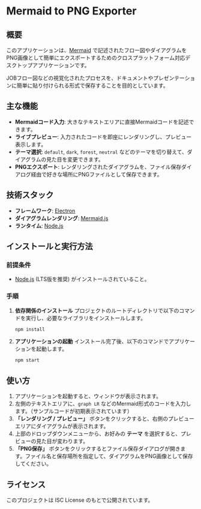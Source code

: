 # Mermaid to PNG Exporter

## 概要

このアプリケーションは、[Mermaid](https://mermaid-js.github.io/mermaid/#/) で記述されたフロー図やダイアグラムをPNG画像として簡単にエクスポートするためのクロスプラットフォーム対応デスクトップアプリケーションです。

JOBフロー図などの視覚化されたプロセスを、ドキュメントやプレゼンテーションに簡単に貼り付けられる形式で保存することを目的としています。

## 主な機能

- **Mermaidコード入力**: 大きなテキストエリアに直接Mermaidコードを記述できます。
- **ライブプレビュー**: 入力されたコードを即座にレンダリングし、プレビュー表示します。
- **テーマ選択**: `default`, `dark`, `forest`, `neutral` などのテーマを切り替えて、ダイアグラムの見た目を変更できます。
- **PNGエクスポート**: レンダリングされたダイアグラムを、ファイル保存ダイアログ経由で好きな場所にPNGファイルとして保存できます。

## 技術スタック

- **フレームワーク**: [Electron](https://www.electronjs.org/)
- **ダイアグラムレンダリング**: [Mermaid.js](https://mermaid-js.github.io/mermaid/#/)
- **ランタイム**: [Node.js](https://nodejs.org/)

## インストールと実行方法

### 前提条件

- [Node.js](https://nodejs.org/) (LTS版を推奨) がインストールされていること。

### 手順

1.  **依存関係のインストール**
    プロジェクトのルートディレクトリで以下のコマンドを実行し、必要なライブラリをインストールします。
    ```bash
    npm install
    ```

2.  **アプリケーションの起動**
    インストール完了後、以下のコマンドでアプリケーションを起動します。
    ```bash
    npm start
    ```

## 使い方

1.  アプリケーションを起動すると、ウィンドウが表示されます。
2.  左側のテキストエリアに、`graph LR` などのMermaid形式のコードを入力します。（サンプルコードが初期表示されています）
3.  **「レンダリング / プレビュー」** ボタンをクリックすると、右側のプレビューエリアにダイアグラムが表示されます。
4.  上部のドロップダウンメニューから、お好みの **テーマ** を選択すると、プレビューの見た目が変わります。
5.  **「PNG保存」** ボタンをクリックするとファイル保存ダイアログが開きます。ファイル名と保存場所を指定して、ダイアグラムをPNG画像として保存してください。

## ライセンス

このプロジェクトは ISC License のもとで公開されています。